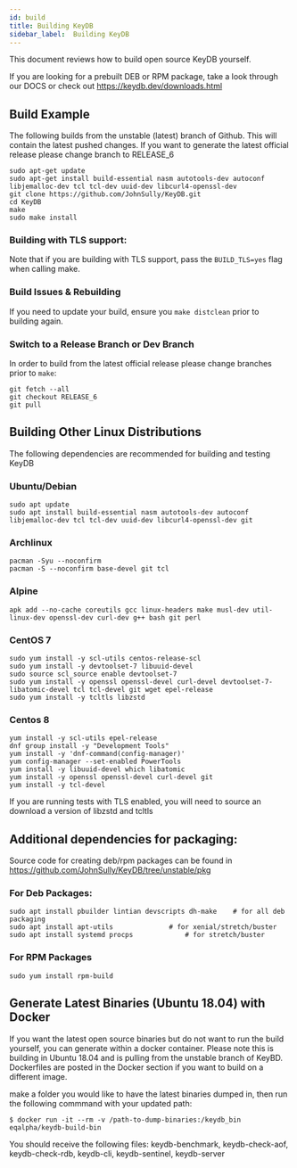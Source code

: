 ```yaml
---
id: build
title: Building KeyDB
sidebar_label:  Building KeyDB
---
```


<div id="blog_body">

This document reviews how to build open source KeyDB yourself.

If you are looking for a prebuilt DEB or RPM package, take a look through our DOCS or check out https://keydb.dev/downloads.html

## Build Example

The following builds from the unstable (latest) branch of Github. This will contain the latest pushed changes. If you want to generate the latest official release please change branch to RELEASE_6

```
sudo apt-get update
sudo apt-get install build-essential nasm autotools-dev autoconf libjemalloc-dev tcl tcl-dev uuid-dev libcurl4-openssl-dev
git clone https://github.com/JohnSully/KeyDB.git
cd KeyDB
make
sudo make install
```

### Building with TLS support:

Note that if you are building with TLS support, pass the `BUILD_TLS=yes` flag when calling make.

### Build Issues & Rebuilding

If you need to update your build, ensure you `make distclean` prior to building again.

### Switch to a Release Branch or Dev Branch

In order to build from the latest official release please change branches prior to `make`:

```
git fetch --all
git checkout RELEASE_6
git pull
```

## Building Other Linux Distributions

The following dependencies are recommended for building and testing KeyDB

### Ubuntu/Debian

```
sudo apt update
sudo apt install build-essential nasm autotools-dev autoconf libjemalloc-dev tcl tcl-dev uuid-dev libcurl4-openssl-dev git
```

### Archlinux

```
pacman -Syu --noconfirm
pacman -S --noconfirm base-devel git tcl
```

### Alpine

```
apk add --no-cache coreutils gcc linux-headers make musl-dev util-linux-dev openssl-dev curl-dev g++ bash git perl
```

### CentOS 7
```
sudo yum install -y scl-utils centos-release-scl
sudo yum install -y devtoolset-7 libuuid-devel
sudo source scl_source enable devtoolset-7
sudo yum install -y openssl openssl-devel curl-devel devtoolset-7-libatomic-devel tcl tcl-devel git wget epel-release
sudo yum install -y tcltls libzstd
```

### Centos 8
```
yum install -y scl-utils epel-release
dnf group install -y "Development Tools"
yum install -y 'dnf-command(config-manager)'
yum config-manager --set-enabled PowerTools
yum install -y libuuid-devel which libatomic
yum install -y openssl openssl-devel curl-devel git
yum install -y tcl-devel
```

If you are running tests with TLS enabled, you will need to source an download a version of libzstd and tcltls


## Additional dependencies for packaging:

Source code for creating deb/rpm packages can be found in https://github.com/JohnSully/KeyDB/tree/unstable/pkg

### For Deb Packages:
```
sudo apt install pbuilder lintian devscripts dh-make	# for all deb packaging
sudo apt install apt-utils				# for xenial/stretch/buster
sudo apt install systemd procps				# for stretch/buster
```

### For RPM Packages
```
sudo yum install rpm-build
```


## Generate Latest Binaries (Ubuntu 18.04) with Docker

If you want the latest open source binaries but do not want to run the build yourself, you can generate within a docker container. Please note this is building in Ubuntu 18.04 and is pulling from the unstable branch of KeyBD. Dockerfiles are posted in the Docker section if you want to build on a different image.

make a folder you would like to have the latest binaries dumped in, then run the following commmand with your updated path:
```
$ docker run -it --rm -v /path-to-dump-binaries:/keydb_bin eqalpha/keydb-build-bin
```
You should receive the following files: keydb-benchmark,  keydb-check-aof,  keydb-check-rdb,  keydb-cli,  keydb-sentinel,  keydb-server


</div>
